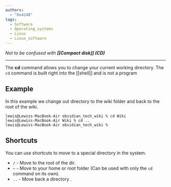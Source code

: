 ```yaml
---
authors: 
  - "0x4248"
tags:
  - Software
  - Operating_systems
  - Linux
  - Linux_software
---
```

*Not to be confused with **[[Compact disk]] (CD)***
___
The **cd** command allows you to change your current working directory. The `cd` command is built right into the [[shell]] and is not a program 
## Example
In this example we change out directory to the wiki folder and back to the root of the wiki.
```
lewis@Lewiss-MacBook-Air obsidian_tech_wiki % cd Wiki
lewis@Lewiss-MacBook-Air Wiki % cd ..
lewis@Lewiss-MacBook-Air obsidian_tech_wiki %
```

## Shortcuts
You can use shortcuts to move to a special directory in the system.
- `/` - Move to the root of the dir.
- `~` - Move to your home or root folder (Can be used with only the `cd` command on its own).
- `..` - Move back a directory .